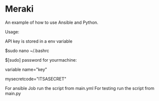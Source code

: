 # Meraki

An example of how to use Ansible and Python.

Usage:

API key is stored in a env variable

$sudo nano ~/.bashrc

$[sudo] password for yourmachine:

variable name="key"

mysecretcode="ITSASECRET"

For ansible Job run the script from main.yml
For testing run the script from main.py
